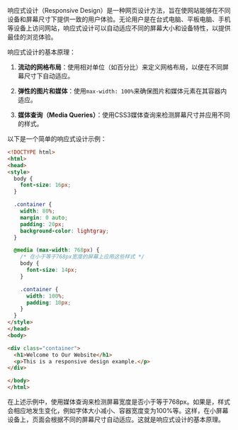 响应式设计（Responsive Design）是一种网页设计方法，旨在使网站能够在不同设备和屏幕尺寸下提供一致的用户体验。无论用户是在台式电脑、平板电脑、手机等设备上访问网站，响应式设计可以自动适应不同的屏幕大小和设备特性，以提供最佳的浏览体验。

响应式设计的基本原理：

1. **流动的网格布局**：使用相对单位（如百分比）来定义网格布局，以便在不同屏幕尺寸下自动适应。

2. **弹性的图片和媒体**：使用`max-width: 100%`来确保图片和媒体元素在其容器内适应。

3. **媒体查询（Media Queries）**：使用CSS3媒体查询来检测屏幕尺寸并应用不同的样式。

以下是一个简单的响应式设计示例：

```html
<!DOCTYPE html>
<html>
<head>
<style>
  body {
    font-size: 16px;
  }

  .container {
    width: 80%;
    margin: 0 auto;
    padding: 20px;
    background-color: lightgray;
  }

  @media (max-width: 768px) {
    /* 在小于等于768px宽度的屏幕上应用这些样式 */
    body {
      font-size: 14px;
    }

    .container {
      width: 100%;
      padding: 10px;
    }
  }
</style>
</head>
<body>

<div class="container">
  <h1>Welcome to Our Website</h1>
  <p>This is a responsive design example.</p>
</div>

</body>
</html>
```

在上述示例中，使用媒体查询来检测屏幕宽度是否小于等于768px。如果是，样式会相应地发生变化，例如字体大小减小、容器宽度变为100%等。这样，在小屏幕设备上，页面会根据不同的屏幕尺寸自动适应。这就是响应式设计的基本原理。
